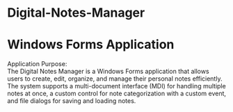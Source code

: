 # Digital-Notes-Manager

# Windows Forms Application

Application Purpose: 
<br>The Digital Notes Manager is a Windows Forms application that allows users to create, edit, organize, and 
manage their personal notes efficiently. The system supports a multi-document interface (MDI) for 
handling multiple notes at once, a custom control for note categorization with a custom event, and file 
dialogs for saving and loading notes. 
